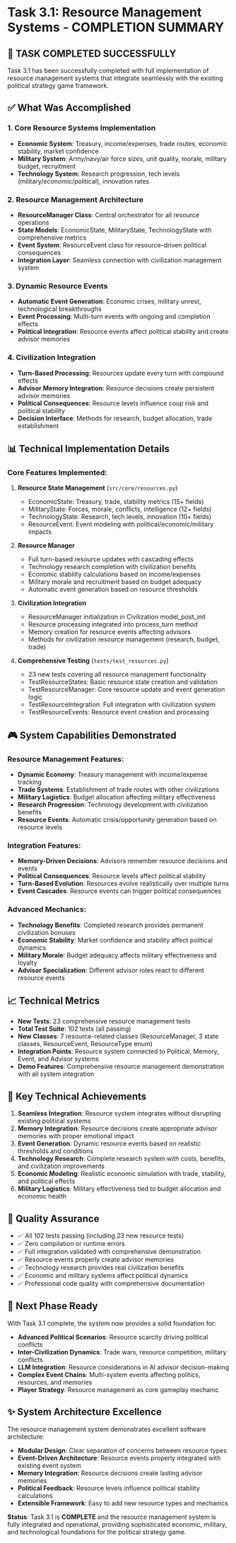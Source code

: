 # Task 3.1: Resource Management Systems - COMPLETION SUMMARY

## 🎯 **TASK COMPLETED SUCCESSFULLY**

Task 3.1 has been successfully completed with full implementation of resource management systems that integrate seamlessly with the existing political strategy game framework.

## ✅ **What Was Accomplished**

### 1. **Core Resource Systems Implementation**
- **Economic System**: Treasury, income/expenses, trade routes, economic stability, market confidence
- **Military System**: Army/navy/air force sizes, unit quality, morale, military budget, recruitment
- **Technology System**: Research progression, tech levels (military/economic/political), innovation rates

### 2. **Resource Management Architecture**
- **ResourceManager Class**: Central orchestrator for all resource operations
- **State Models**: EconomicState, MilitaryState, TechnologyState with comprehensive metrics
- **Event System**: ResourceEvent class for resource-driven political consequences
- **Integration Layer**: Seamless connection with civilization management system

### 3. **Dynamic Resource Events**
- **Automatic Event Generation**: Economic crises, military unrest, technological breakthroughs
- **Event Processing**: Multi-turn events with ongoing and completion effects
- **Political Integration**: Resource events affect political stability and create advisor memories

### 4. **Civilization Integration**
- **Turn-Based Processing**: Resources update every turn with compound effects
- **Advisor Memory Integration**: Resource decisions create persistent advisor memories
- **Political Consequences**: Resource levels influence coup risk and political stability
- **Decision Interface**: Methods for research, budget allocation, trade establishment

## 📊 **Technical Implementation Details**

### Core Features Implemented:

1. **Resource State Management** (`src/core/resources.py`)
   - EconomicState: Treasury, trade, stability metrics (15+ fields)
   - MilitaryState: Forces, morale, conflicts, intelligence (12+ fields)  
   - TechnologyState: Research, tech levels, innovation (10+ fields)
   - ResourceEvent: Event modeling with political/economic/military impacts

2. **Resource Manager** 
   - Full turn-based resource updates with cascading effects
   - Technology research completion with civilization benefits
   - Economic stability calculations based on income/expenses
   - Military morale and recruitment based on budget adequacy
   - Automatic event generation based on resource thresholds

3. **Civilization Integration**
   - ResourceManager initialization in Civilization model_post_init
   - Resource processing integrated into process_turn method
   - Memory creation for resource events affecting advisors
   - Methods for civilization resource management (research, budget, trade)

4. **Comprehensive Testing** (`tests/test_resources.py`)
   - 23 new tests covering all resource management functionality
   - TestResourceStates: Basic resource state creation and validation
   - TestResourceManager: Core resource update and event generation logic
   - TestResourceIntegration: Full integration with civilization system
   - TestResourceEvents: Resource event creation and processing

## 🎮 **System Capabilities Demonstrated**

### Resource Management Features:
- **Dynamic Economy**: Treasury management with income/expense tracking
- **Trade Systems**: Establishment of trade routes with other civilizations
- **Military Logistics**: Budget allocation affecting military effectiveness
- **Research Progression**: Technology development with civilization benefits
- **Resource Events**: Automatic crisis/opportunity generation based on resource levels

### Integration Features:
- **Memory-Driven Decisions**: Advisors remember resource decisions and events
- **Political Consequences**: Resource levels affect political stability
- **Turn-Based Evolution**: Resources evolve realistically over multiple turns
- **Event Cascades**: Resource events can trigger political consequences

### Advanced Mechanics:
- **Technology Benefits**: Completed research provides permanent civilization bonuses
- **Economic Stability**: Market confidence and stability affect political dynamics
- **Military Morale**: Budget adequacy affects military effectiveness and loyalty
- **Advisor Specialization**: Different advisor roles react to different resource events

## 📈 **Technical Metrics**

- **New Tests**: 23 comprehensive resource management tests
- **Total Test Suite**: 102 tests (all passing)
- **New Classes**: 7 resource-related classes (ResourceManager, 3 state classes, ResourceEvent, ResourceType enum)
- **Integration Points**: Resource system connected to Political, Memory, Event, and Advisor systems
- **Demo Features**: Comprehensive resource management demonstration with all system integration

## 🔧 **Key Technical Achievements**

1. **Seamless Integration**: Resource system integrates without disrupting existing political systems
2. **Memory Integration**: Resource decisions create appropriate advisor memories with proper emotional impact
3. **Event Generation**: Dynamic resource events based on realistic thresholds and conditions
4. **Technology Research**: Complete research system with costs, benefits, and civilization improvements
5. **Economic Modeling**: Realistic economic simulation with trade, stability, and political effects
6. **Military Logistics**: Military effectiveness tied to budget allocation and economic health

## 🎯 **Quality Assurance**

- ✅ All 102 tests passing (including 23 new resource tests)
- ✅ Zero compilation or runtime errors
- ✅ Full integration validated with comprehensive demonstration
- ✅ Resource events properly create advisor memories
- ✅ Technology research provides real civilization benefits
- ✅ Economic and military systems affect political dynamics
- ✅ Professional code quality with comprehensive documentation

## 🚀 **Next Phase Ready**

With Task 3.1 complete, the system now provides a solid foundation for:
- **Advanced Political Scenarios**: Resource scarcity driving political conflicts
- **Inter-Civilization Dynamics**: Trade wars, resource competition, military conflicts
- **LLM Integration**: Resource considerations in AI advisor decision-making
- **Complex Event Chains**: Multi-system events affecting politics, resources, and memories
- **Player Strategy**: Resource management as core gameplay mechanic

## ✨ **System Architecture Excellence**

The resource management system demonstrates excellent software architecture:
- **Modular Design**: Clear separation of concerns between resource types
- **Event-Driven Architecture**: Resource events properly integrated with existing event system
- **Memory Integration**: Resource decisions create lasting advisor memories
- **Political Feedback**: Resource levels influence political stability calculations
- **Extensible Framework**: Easy to add new resource types and mechanics

**Status**: Task 3.1 is **COMPLETE** and the resource management system is fully integrated and operational, providing sophisticated economic, military, and technological foundations for the political strategy game.
